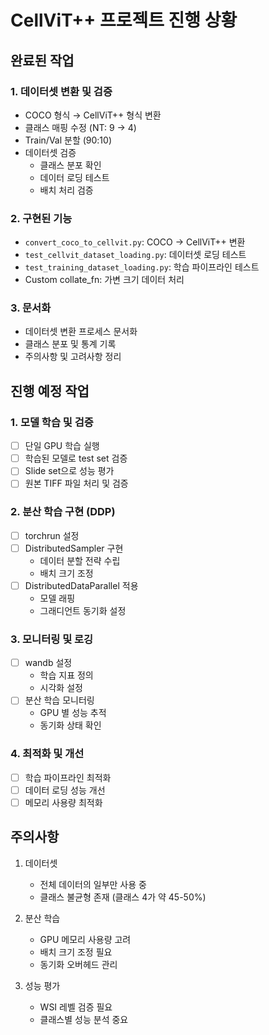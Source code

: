 # CellViT++ 프로젝트 진행 상황

## 완료된 작업

### 1. 데이터셋 변환 및 검증
- COCO 형식 → CellViT++ 형식 변환
- 클래스 매핑 수정 (NT: 9 → 4)
- Train/Val 분할 (90:10)
- 데이터셋 검증
  * 클래스 분포 확인
  * 데이터 로딩 테스트
  * 배치 처리 검증

### 2. 구현된 기능
- `convert_coco_to_cellvit.py`: COCO → CellViT++ 변환
- `test_cellvit_dataset_loading.py`: 데이터셋 로딩 테스트
- `test_training_dataset_loading.py`: 학습 파이프라인 테스트
- Custom collate_fn: 가변 크기 데이터 처리

### 3. 문서화
- 데이터셋 변환 프로세스 문서화
- 클래스 분포 및 통계 기록
- 주의사항 및 고려사항 정리

## 진행 예정 작업

### 1. 모델 학습 및 검증
- [ ] 단일 GPU 학습 실행
- [ ] 학습된 모델로 test set 검증
- [ ] Slide set으로 성능 평가
- [ ] 원본 TIFF 파일 처리 및 검증

### 2. 분산 학습 구현 (DDP)
- [ ] torchrun 설정
- [ ] DistributedSampler 구현
  * 데이터 분할 전략 수립
  * 배치 크기 조정
- [ ] DistributedDataParallel 적용
  * 모델 래핑
  * 그래디언트 동기화 설정

### 3. 모니터링 및 로깅
- [ ] wandb 설정
  * 학습 지표 정의
  * 시각화 설정
- [ ] 분산 학습 모니터링
  * GPU 별 성능 추적
  * 동기화 상태 확인

### 4. 최적화 및 개선
- [ ] 학습 파이프라인 최적화
- [ ] 데이터 로딩 성능 개선
- [ ] 메모리 사용량 최적화

## 주의사항
1. 데이터셋
   - 전체 데이터의 일부만 사용 중
   - 클래스 불균형 존재 (클래스 4가 약 45-50%)

2. 분산 학습
   - GPU 메모리 사용량 고려
   - 배치 크기 조정 필요
   - 동기화 오버헤드 관리

3. 성능 평가
   - WSI 레벨 검증 필요
   - 클래스별 성능 분석 중요 